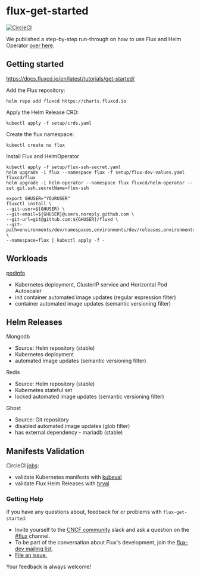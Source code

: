 # flux-get-started

[![CircleCI](https://circleci.com/gh/fluxcd/flux-get-started.svg?style=svg)](https://circleci.com/gh/fluxcd/flux-get-started)

We published a step-by-step run-through on how to use Flux and Helm Operator [over
here](https://github.com/fluxcd/flux/blob/master/docs/tutorials/get-started-helm.md).

## Getting started
https://docs.fluxcd.io/en/latest/tutorials/get-started/


Add the Flux repository:
```
helm repo add fluxcd https://charts.fluxcd.io
```

Apply the Helm Release CRD:
```
kubectl apply -f setup/crds.yaml
```

Create the flux namespace:

```
kubectl create ns flux
```

Install Flux and HelmOperator
```
kubectl apply -f setup/flux-ssh-secret.yaml
helm upgrade -i flux --namespace flux -f setup/flux-dev-values.yaml fluxcd/flux
helm upgrade -i helm-operator --namespace flux fluxcd/helm-operator --set git.ssh.secretName=flux-ssh
```

```
export GHUSER="YOURUSER"
fluxctl install \
--git-user=${GHUSER} \
--git-email=${GHUSER}@users.noreply.github.com \
--git-url=git@github.com:${GHUSER}/fluxd \
--git-path=environments/dev/namespaces,environments/dev/releases,environments/dev/workloads \
--namespace=flux | kubectl apply -f -
```

## Workloads

[podinfo](https://github.com/stefanprodan/podinfo)
* Kubernetes deployment, ClusterIP service and Horizontal Pod Autoscaler
* init container automated image updates (regular expression filter)
* container automated image updates (semantic versioning filter)

## Helm Releases

Mongodb
* Source: Helm repository (stable)
* Kubernetes deployment
* automated image updates (semantic versioning filter)

Redis
* Source: Helm repository (stable)
* Kubernetes stateful set 
* locked automated image updates (semantic versioning filter)

Ghost
* Source: Git repository
* disabled automated image updates (glob filter)
* has external dependency - mariadb (stable)

## Manifests Validation

CircleCI [jobs](./.circleci/config.yml):
* validate Kubernetes manifests with [kubeval](https://github.com/instrumenta/kubeval)
* validate Flux Helm Releases with [hrval](https://github.com/stefanprodan/hrval-action)

### <a name="help"></a>Getting Help

If you have any questions about, feedback for or problems with `flux-get-started`:


- Invite yourself to the <a href="https://slack.cncf.io" target="_blank">CNCF community</a>
  slack and ask a question on the [#flux](https://cloud-native.slack.com/messages/flux/)
  channel.
- To be part of the conversation about Flux's development, join the
  [flux-dev mailing list](https://lists.cncf.io/g/cncf-flux-dev).
- [File an issue.](https://github.com/fluxcd/flux/issues/new)

Your feedback is always welcome!
